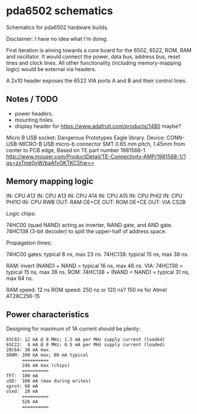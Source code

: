 pda6502 schematics
==================

Schematics for pda6502 hardware builds.

Disclaimer: I have no idea what I'm doing.

First iteration is aiming towards a core board for the 6502, 6522, ROM, RAM and
oscillator.  It would connect the power, data bus, address bus, reset lines and
clock lines.  All other functionality (including memory-mapping logic) would be
external via headers.

A 2x10 header exposes the 6522 VIA ports A and B and their control lines.

Notes / TODO
------------

* power headers.
* mounting holes.
* display header for https://www.adafruit.com/products/1480 maybe?

Micro B USB socket:
Dangerous Prototypes Eagle library.
Device: CONN-USB-MICRO-B
USB micro-b connector SMT 0.65 mm pitch, 1.45mm from center to PCB edge, Based on TE part number 1981568-1
http://www.mouser.com/ProductDetail/TE-Connectivity-AMP/1981568-1/?qs=zxTme0yW/baAfvOKTKC5hw==


Memory mapping logic
--------------------

IN:  CPU A12
IN:  CPU A13
IN:  CPU A14
IN:  CPU A15
IN:  CPU PHI2
IN:  CPU PHI1O
IN:  CPU RWB
OUT: RAM OE+CE
OUT: ROM OE+CE
OUT: VIA CS2B


Logic chips:

74HC00 (quad NAND) acting as inverter, NAND gate, and AND gate.
74HC138 (3-bit decoder) to split the upper-half of address space.

Propagation times:

74HC00 gates: typical 8 ns, max 23 ns.
74HC138: typical 15 ns, max 38 ns.

RAM: invert (NAND) + NAND = typical 16 ns, max 46 ns.
VIA: 74HC138 = typical 15 ns, max 38 ns.
ROM: 74HC138 + (NAND + NAND) = typical 31 ns, max 84 ns.

RAM speed: 12 ns
ROM speed: 250 ns or 120 ns? 150 ns for Atmel AT28C256-15




Power characteristics
---------------------

Designing for maximum of 1A current should be plenty:

[vreg]: http://www.mouser.com/Search/ProductDetail.aspx?R=MC7805CDTRKGvirtualkey58410000virtualkey863-MC7805CDTRKG

```
65C02: 12 mA @ 8 MHz; 1.5 mA per MHz supply current (loaded)
65C22:  4 mA @ 8 MHz; 0.5 mA per MHz supply current (loaded)
28C64: 30 mA max.
SRAM: 200 mA max; 80 mA typical
      ==========
      246 mA max (chips)
      ==========
TFT:  100 mA
uSD:  100 mA (max during writes)
xprot: 60 mA
oled:  20 mA
      ==========
      526 mA
      ==========
```
